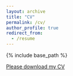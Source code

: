 ```yaml
---
layout: archive
title: "CV"
permalink: /cv/
author_profile: true
redirect_from:
  - /resume
---
```


{% include base_path %}

[Please download my CV](https://github.com/JianlongChen-Git/JianlongChen/blob/master/files/CV-JLC.pdf)
